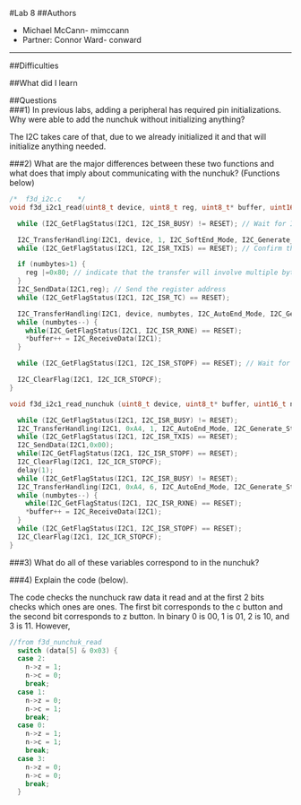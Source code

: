#Lab 8 
##Authors  
* Michael McCann- mimccann
* Partner: Connor Ward- conward
  
---

##Difficulties  


##What did I learn  


##Questions  
###1) In previous labs, adding a peripheral has required pin initializations. Why were able to add the nunchuk without initializing anything?

The I2C takes care of that, due to we already initialized it and that will initialize anything needed.

###2) What are the major differences between these two functions and what does that imply about communicating with the nunchuk? (Functions below)  

```c
/*  f3d_i2c.c    */
void f3d_i2c1_read(uint8_t device, uint8_t reg, uint8_t* buffer, uint16_t numbytes) {

  while (I2C_GetFlagStatus(I2C1, I2C_ISR_BUSY) != RESET); // Wait for I2C to become free

  I2C_TransferHandling(I2C1, device, 1, I2C_SoftEnd_Mode, I2C_Generate_Start_Write); // Send start and device address
  while (I2C_GetFlagStatus(I2C1, I2C_ISR_TXIS) == RESET); // Confirm that the transmitter empty

  if (numbytes>1) {
    reg |=0x80; // indicate that the transfer will involve multiple bytes
  }
  I2C_SendData(I2C1,reg); // Send the register address
  while (I2C_GetFlagStatus(I2C1, I2C_ISR_TC) == RESET);

  I2C_TransferHandling(I2C1, device, numbytes, I2C_AutoEnd_Mode, I2C_Generate_Start_Read);
  while (numbytes--) {
    while(I2C_GetFlagStatus(I2C1, I2C_ISR_RXNE) == RESET);
    *buffer++ = I2C_ReceiveData(I2C1);
  }

  while (I2C_GetFlagStatus(I2C1, I2C_ISR_STOPF) == RESET); // Wait for stop flag generation

  I2C_ClearFlag(I2C1, I2C_ICR_STOPCF);
}

void f3d_i2c1_read_nunchuk (uint8_t device, uint8_t* buffer, uint16_t numbytes) {

  while (I2C_GetFlagStatus(I2C1, I2C_ISR_BUSY) != RESET);
  I2C_TransferHandling(I2C1, 0xA4, 1, I2C_AutoEnd_Mode, I2C_Generate_Start_Write);
  while (I2C_GetFlagStatus(I2C1, I2C_ISR_TXIS) == RESET);
  I2C_SendData(I2C1,0x00);
  while(I2C_GetFlagStatus(I2C1, I2C_ISR_STOPF) == RESET);
  I2C_ClearFlag(I2C1, I2C_ICR_STOPCF);
  delay(1);
  while (I2C_GetFlagStatus(I2C1, I2C_ISR_BUSY) != RESET);
  I2C_TransferHandling(I2C1, 0xA4, 6, I2C_AutoEnd_Mode, I2C_Generate_Start_Read);
  while (numbytes--) {
    while(I2C_GetFlagStatus(I2C1, I2C_ISR_RXNE) == RESET);
    *buffer++ = I2C_ReceiveData(I2C1);
  }
  while (I2C_GetFlagStatus(I2C1, I2C_ISR_STOPF) == RESET);
  I2C_ClearFlag(I2C1, I2C_ICR_STOPCF);
}
```

###3) What do all of these variables correspond to in the nunchuk?  



###4) Explain the code (below).

The code checks the nunchuck raw data it read and at the first 2 bits checks which ones are ones.  The first bit corresponds to the c button and the second bit corresponds to z button.  In binary 0 is 00, 1 is 01, 2 is 10, and 3 is 11.  However, 

```c
//from f3d_nunchuk_read
  switch (data[5] & 0x03) {
  case 2:
    n->z = 1;
    n->c = 0;
    break;
  case 1:
    n->z = 0;
    n->c = 1;
    break;
  case 0:
    n->z = 1;
    n->c = 1;
    break;
  case 3:
    n->z = 0;
    n->c = 0;
    break;
  }
```
